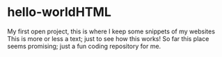 # hello-worldHTML
My first open project, this is where I keep some snippets of my websites
This is more or less a text; just to see how this works! 
So far this place seems promising; just a fun coding repository for me.
